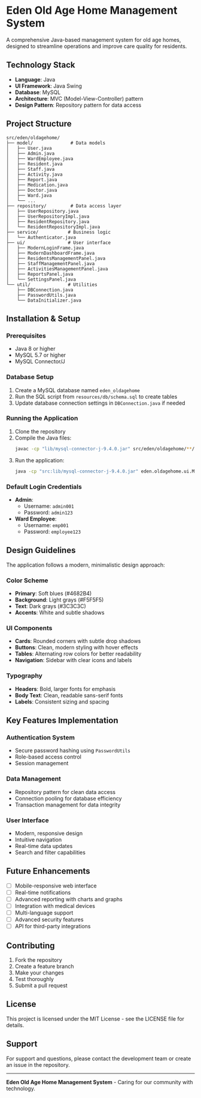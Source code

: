 # Eden Old Age Home Management System

A comprehensive Java-based management system for old age homes, designed to streamline operations and improve care quality for residents.



## Technology Stack

- **Language**: Java
- **UI Framework**: Java Swing
- **Database**: MySQL
- **Architecture**: MVC (Model-View-Controller) pattern
- **Design Pattern**: Repository pattern for data access

## Project Structure

```
src/eden/oldagehome/
├── model/              # Data models
│   ├── User.java
│   ├── Admin.java
│   ├── WardEmployee.java
│   ├── Resident.java
│   ├── Staff.java
│   ├── Activity.java
│   ├── Report.java
│   ├── Medication.java
│   ├── Doctor.java
│   ├── Ward.java
│   └── ...
├── repository/         # Data access layer
│   ├── UserRepository.java
│   ├── UserRepositoryImpl.java
│   ├── ResidentRepository.java
│   └── ResidentRepositoryImpl.java
├── service/           # Business logic
│   └── Authenticator.java
├── ui/                # User interface
│   ├── ModernLoginFrame.java
│   ├── ModernDashboardFrame.java
│   ├── ResidentsManagementPanel.java
│   ├── StaffManagementPanel.java
│   ├── ActivitiesManagementPanel.java
│   ├── ReportsPanel.java
│   └── SettingsPanel.java
└── util/              # Utilities
    ├── DBConnection.java
    ├── PasswordUtils.java
    └── DataInitializer.java
```

## Installation & Setup

### Prerequisites
- Java 8 or higher
- MySQL 5.7 or higher
- MySQL Connector/J

### Database Setup
1. Create a MySQL database named `eden_oldagehome`
2. Run the SQL script from `resources/db/schema.sql` to create tables
3. Update database connection settings in `DBConnection.java` if needed

### Running the Application
1. Clone the repository
2. Compile the Java files:
   ```bash
   javac -cp "lib/mysql-connector-j-9.4.0.jar" src/eden/oldagehome/**/*.java
   ```
3. Run the application:
   ```bash
   java -cp "src:lib/mysql-connector-j-9.4.0.jar" eden.oldagehome.ui.ModernLoginFrame
   ```

### Default Login Credentials
- **Admin**: 
  - Username: `admin001`
  - Password: `admin123`
- **Ward Employee**: 
  - Username: `emp001`
  - Password: `employee123`

## Design Guidelines

The application follows a modern, minimalistic design approach:

### Color Scheme
- **Primary**: Soft blues (#4682B4)
- **Background**: Light grays (#F5F5F5)
- **Text**: Dark grays (#3C3C3C)
- **Accents**: White and subtle shadows

### UI Components
- **Cards**: Rounded corners with subtle drop shadows
- **Buttons**: Clean, modern styling with hover effects
- **Tables**: Alternating row colors for better readability
- **Navigation**: Sidebar with clear icons and labels

### Typography
- **Headers**: Bold, larger fonts for emphasis
- **Body Text**: Clean, readable sans-serif fonts
- **Labels**: Consistent sizing and spacing

## Key Features Implementation

### Authentication System
- Secure password hashing using `PasswordUtils`
- Role-based access control
- Session management

### Data Management
- Repository pattern for clean data access
- Connection pooling for database efficiency
- Transaction management for data integrity

### User Interface
- Modern, responsive design
- Intuitive navigation
- Real-time data updates
- Search and filter capabilities

## Future Enhancements

- [ ] Mobile-responsive web interface
- [ ] Real-time notifications
- [ ] Advanced reporting with charts and graphs
- [ ] Integration with medical devices
- [ ] Multi-language support
- [ ] Advanced security features
- [ ] API for third-party integrations

## Contributing

1. Fork the repository
2. Create a feature branch
3. Make your changes
4. Test thoroughly
5. Submit a pull request

## License

This project is licensed under the MIT License - see the LICENSE file for details.

## Support

For support and questions, please contact the development team or create an issue in the repository.

---

**Eden Old Age Home Management System** - Caring for our community with technology.